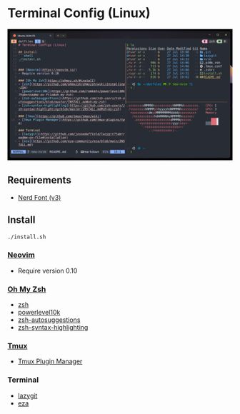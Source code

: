 # Terminal Config (Linux)

![screenshot](./images/screenshot.png)

## Requirements
- [Nerd Font (v3)](https://www.nerdfonts.com/)

## Install
```shell
./install.sh
```

### [Neovim](https://neovim.io/)
- Require version 0.10

### [Oh My Zsh](https://ohmyz.sh/#install)
- [zsh](https://github.com/ohmyzsh/ohmyzsh/wiki/Installing-ZSH)
- [powerlevel10k](https://github.com/romkatv/powerlevel10k?tab=readme-ov-file#oh-my-zsh)
- [zsh-autosuggestions](https://github.com/zsh-users/zsh-autosuggestions/blob/master/INSTALL.md#oh-my-zsh)
- [zsh-syntax-highlighting](https://github.com/zsh-users/zsh-syntax-highlighting/blob/master/INSTALL.md#oh-my-zsh)

### [Tmux](https://github.com/tmux/tmux/wiki)
- [Tmux Plugin Manager](https://github.com/tmux-plugins/tpm)

### Terminal
- [lazygit](https://github.com/jesseduffield/lazygit?tab=readme-ov-file#installation)
- [eza](https://github.com/eza-community/eza/blob/main/INSTALL.md)
